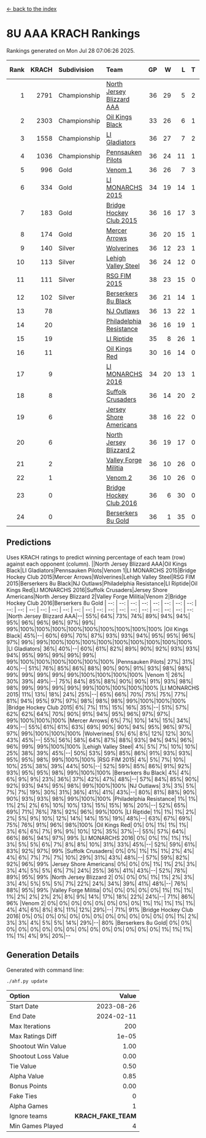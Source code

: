 [<- back to the index](readme.md)
# 8U AAA KRACH Rankings
Rankings generated on Mon Jul 28 07:06:26 2025.

Rank|KRACH|Subdivision|Team|GP|W|L|T|OTW|OTL|SoS|Exp Wins|Win Diff
---:|---:|:---|:---|---:|---:|---:|---:|---:|---:|---:|---:|---:
1|2791|Championship|[North Jersey Blizzard AAA](https://gamesheetstats.com/seasons/3659/teams/140205/schedule)|36|29|5|2|0|0|694|30.8|-0.0
2|2303|Championship|[Oil Kings Black](https://gamesheetstats.com/seasons/3659/teams/140206/schedule)|33|26|6|1|1|0|766|27.3|-0.0
3|1558|Championship|[LI Gladiators](https://gamesheetstats.com/seasons/3659/teams/140201/schedule)|36|27|7|2|1|0|739|28.8|-0.0
4|1036|Championship|[Pennsauken Pilots](https://gamesheetstats.com/seasons/3659/teams/140208/schedule)|36|24|11|1|0|0|858|25.3|-0.0
5|996|Gold|[Venom 1](https://gamesheetstats.com/seasons/3659/teams/140213/schedule)|36|26|7|3|2|1|580|28.3|-0.0
6|334|Gold|[LI MONARCHS 2015](https://gamesheetstats.com/seasons/3659/teams/140198/schedule)|34|19|14|1|0|0|752|20.3|-0.0
7|183|Gold|[Bridge Hockey Club 2015](https://gamesheetstats.com/seasons/3659/teams/140194/schedule)|36|16|17|3|1|3|595|18.3|-0.0
8|174|Gold|[Mercer Arrows](https://gamesheetstats.com/seasons/3659/teams/140202/schedule)|36|20|15|1|2|1|443|21.3|-0.0
9|140|Silver|[Wolverines](https://gamesheetstats.com/seasons/3659/teams/140215/schedule)|36|12|23|1|0|2|882|13.3|-0.0
10|113|Silver|[Lehigh Valley Steel](https://gamesheetstats.com/seasons/3659/teams/140197/schedule)|36|24|12|0|2|0|321|24.8|-0.0
11|111|Silver|[RSG FIM 2015](https://gamesheetstats.com/seasons/3659/teams/140210/schedule)|38|23|15|0|0|1|407|23.8|-0.0
12|102|Silver|[Berserkers 8u Black](https://gamesheetstats.com/seasons/3659/teams/140192/schedule)|36|21|14|1|0|0|372|22.4|0.0
13|78||[NJ Outlaws](https://gamesheetstats.com/seasons/3659/teams/140203/schedule)|36|13|22|1|1|2|633|14.3|-0.0
14|20||[Philadelphia Resistance](https://gamesheetstats.com/seasons/3659/teams/140209/schedule)|36|16|19|1|0|0|186|17.4|0.0
15|19||[LI Riptide](https://gamesheetstats.com/seasons/3659/teams/140200/schedule)|35|8|26|1|0|0|724|9.4|0.0
16|11||[Oil Kings Red](https://gamesheetstats.com/seasons/3659/teams/140207/schedule)|30|16|14|0|0|2|141|16.9|0.0
17|9||[LI MONARCHS 2016](https://gamesheetstats.com/seasons/3659/teams/140199/schedule)|34|20|13|1|3|0|24|21.4|0.0
18|8||[Suffolk Crusaders](https://gamesheetstats.com/seasons/3659/teams/140211/schedule)|36|14|20|2|2|1|135|15.9|0.0
19|6||[Jersey Shore Americans](https://gamesheetstats.com/seasons/3659/teams/140196/schedule)|38|16|22|0|0|2|109|16.9|0.0
20|6||[North Jersey Blizzard 2](https://gamesheetstats.com/seasons/3659/teams/140204/schedule)|36|19|17|0|3|2|25|19.9|0.0
21|2||[Valley Forge Militia](https://gamesheetstats.com/seasons/3659/teams/140212/schedule)|36|10|26|0|0|1|205|10.9|0.0
22|1||[Venom 2](https://gamesheetstats.com/seasons/3659/teams/140214/schedule)|36|10|26|0|2|1|23|10.9|0.0
23|0||[Bridge Hockey Club 2016](https://gamesheetstats.com/seasons/3659/teams/140195/schedule)|36|6|30|0|0|2|19|6.9|0.0
24|0||[Berserkers 8u Gold](https://gamesheetstats.com/seasons/3659/teams/140193/schedule)|36|1|35|0|1|0|11|1.9|0.0

## Predictions
Uses KRACH ratings to predict winning percentage of each team (row) against each opponent (column).
||North Jersey Blizzard AAA|Oil Kings Black|LI Gladiators|Pennsauken Pilots|Venom 1|LI MONARCHS 2015|Bridge Hockey Club 2015|Mercer Arrows|Wolverines|Lehigh Valley Steel|RSG FIM 2015|Berserkers 8u Black|NJ Outlaws|Philadelphia Resistance|LI Riptide|Oil Kings Red|LI MONARCHS 2016|Suffolk Crusaders|Jersey Shore Americans|North Jersey Blizzard 2|Valley Forge Militia|Venom 2|Bridge Hockey Club 2016|Berserkers 8u Gold
| --: | --: | --: | --: | --: | --: | --: | --: | --: | --: | --: | --: | --: | --: | --: | --: | --: | --: | --: | --: | --: | --: | --: | --: | --: 
|North Jersey Blizzard AAA|--| 55%| 64%| 73%| 74%| 89%| 94%| 94%| 95%| 96%| 96%| 96%| 97%| 99%| 99%|100%|100%|100%|100%|100%|100%|100%|100%|100%
|Oil Kings Black| 45%|--| 60%| 69%| 70%| 87%| 93%| 93%| 94%| 95%| 95%| 96%| 97%| 99%| 99%|100%|100%|100%|100%|100%|100%|100%|100%|100%
|LI Gladiators| 36%| 40%|--| 60%| 61%| 82%| 89%| 90%| 92%| 93%| 93%| 94%| 95%| 99%| 99%| 99%| 99%| 99%|100%|100%|100%|100%|100%|100%
|Pennsauken Pilots| 27%| 31%| 40%|--| 51%| 76%| 85%| 86%| 88%| 90%| 90%| 91%| 93%| 98%| 98%| 99%| 99%| 99%| 99%| 99%|100%|100%|100%|100%
|Venom 1| 26%| 30%| 39%| 49%|--| 75%| 84%| 85%| 88%| 90%| 90%| 91%| 93%| 98%| 98%| 99%| 99%| 99%| 99%| 99%|100%|100%|100%|100%
|LI MONARCHS 2015| 11%| 13%| 18%| 24%| 25%|--| 65%| 66%| 70%| 75%| 75%| 77%| 81%| 94%| 95%| 97%| 97%| 98%| 98%| 98%| 99%|100%|100%|100%
|Bridge Hockey Club 2015|  6%|  7%| 11%| 15%| 16%| 35%|--| 51%| 57%| 62%| 62%| 64%| 70%| 90%| 91%| 94%| 95%| 96%| 97%| 97%| 99%|100%|100%|100%
|Mercer Arrows|  6%|  7%| 10%| 14%| 15%| 34%| 49%|--| 55%| 61%| 61%| 63%| 69%| 90%| 90%| 94%| 95%| 96%| 97%| 97%| 99%|100%|100%|100%
|Wolverines|  5%|  6%|  8%| 12%| 12%| 30%| 43%| 45%|--| 55%| 56%| 58%| 64%| 87%| 88%| 93%| 94%| 94%| 96%| 96%| 99%| 99%|100%|100%
|Lehigh Valley Steel|  4%|  5%|  7%| 10%| 10%| 25%| 38%| 39%| 45%|--| 50%| 53%| 59%| 85%| 86%| 91%| 93%| 93%| 95%| 95%| 98%| 99%|100%|100%
|RSG FIM 2015|  4%|  5%|  7%| 10%| 10%| 25%| 38%| 39%| 44%| 50%|--| 52%| 59%| 85%| 86%| 91%| 92%| 93%| 95%| 95%| 98%| 99%|100%|100%
|Berserkers 8u Black|  4%|  4%|  6%|  9%|  9%| 23%| 36%| 37%| 42%| 47%| 48%|--| 57%| 84%| 85%| 90%| 92%| 93%| 94%| 95%| 98%| 99%|100%|100%
|NJ Outlaws|  3%|  3%|  5%|  7%|  7%| 19%| 30%| 31%| 36%| 41%| 41%| 43%|--| 80%| 81%| 88%| 90%| 90%| 93%| 93%| 98%| 99%|100%|100%
|Philadelphia Resistance|  1%|  1%|  1%|  2%|  2%|  6%| 10%| 10%| 13%| 15%| 15%| 16%| 20%|--| 52%| 65%| 69%| 71%| 76%| 78%| 92%| 96%| 99%|100%
|LI Riptide|  1%|  1%|  1%|  2%|  2%|  5%|  9%| 10%| 12%| 14%| 14%| 15%| 19%| 48%|--| 63%| 67%| 69%| 75%| 76%| 91%| 96%| 98%|100%
|Oil Kings Red|  0%|  0%|  1%|  1%|  1%|  3%|  6%|  6%|  7%|  9%|  9%| 10%| 12%| 35%| 37%|--| 55%| 57%| 64%| 66%| 86%| 94%| 97%| 99%
|LI MONARCHS 2016|  0%|  0%|  1%|  1%|  1%|  3%|  5%|  5%|  6%|  7%|  8%|  8%| 10%| 31%| 33%| 45%|--| 52%| 59%| 61%| 83%| 92%| 97%| 99%
|Suffolk Crusaders|  0%|  0%|  1%|  1%|  1%|  2%|  4%|  4%|  6%|  7%|  7%|  7%| 10%| 29%| 31%| 43%| 48%|--| 57%| 59%| 82%| 92%| 96%| 99%
|Jersey Shore Americans|  0%|  0%|  0%|  1%|  1%|  2%|  3%|  3%|  4%|  5%|  5%|  6%|  7%| 24%| 25%| 36%| 41%| 43%|--| 52%| 78%| 89%| 95%| 99%
|North Jersey Blizzard 2|  0%|  0%|  0%|  1%|  1%|  2%|  3%|  3%|  4%|  5%|  5%|  5%|  7%| 22%| 24%| 34%| 39%| 41%| 48%|--| 76%| 88%| 95%| 99%
|Valley Forge Militia|  0%|  0%|  0%|  0%|  0%|  1%|  1%|  1%|  1%|  2%|  2%|  2%|  2%|  8%|  9%| 14%| 17%| 18%| 22%| 24%|--| 71%| 86%| 96%
|Venom 2|  0%|  0%|  0%|  0%|  0%|  0%|  0%|  0%|  1%|  1%|  1%|  1%|  1%|  4%|  4%|  6%|  8%|  8%| 11%| 12%| 29%|--| 71%| 91%
|Bridge Hockey Club 2016|  0%|  0%|  0%|  0%|  0%|  0%|  0%|  0%|  0%|  0%|  0%|  0%|  0%|  1%|  2%|  3%|  3%|  4%|  5%|  5%| 14%| 29%|--| 80%
|Berserkers 8u Gold|  0%|  0%|  0%|  0%|  0%|  0%|  0%|  0%|  0%|  0%|  0%|  0%|  0%|  0%|  0%|  1%|  1%|  1%|  1%|  1%|  4%|  9%| 20%|--

## Generation Details

Generated with command line:
```
./ahf.py update
```

| Option | Value |
| :----- | ----: |
| Start Date | 2023-08-26 |
| End Date | 2024-02-11 |
| Max Iterations | 200 |
| Max Ratings Diff | 1e-05 |
| Shootout Win Value | 1.00 |
| Shootout Loss Value | 0.00 |
| Tie Value | 0.50 |
| Alpha Value | 0.85 |
| Bonus Points | 0.00 |
| Fake Ties | 0 |
| Alpha Games | 1 |
| Ignore teams | __KRACH_FAKE_TEAM__ |
| Min Games Played | 4 |

